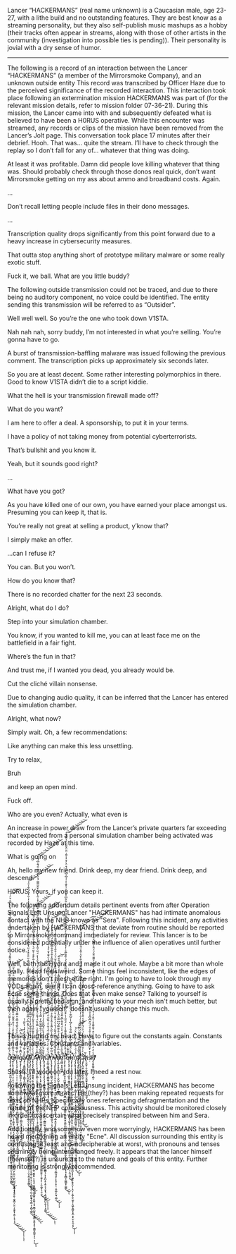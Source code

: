 Lancer “HACKERMANS” (real name unknown) is a Caucasian male, age 23-27, with a lithe build and no outstanding features.  They are best know as a streaming personality, but they also self-publish music mashups as a hobby (their tracks often appear in streams, along with those of other artists in the community (investigation into possible ties is pending)).  Their personality is jovial with a dry sense of humor.


---


The following is a record of an interaction between the Lancer “HACKERMANS” (a member of the Mirrorsmoke Company), and an unknown outside entity
This record was transcribed by Officer Haze due to the perceived significance of the recorded interaction.  This interaction took place following an extermination mission HACKERMANS was part of (for the relevant mission details, refer to mission folder 07-36-21).  During this mission, the Lancer came into with and subsequently defeated what is believed to have been a H0RUS operative.  While this encounter was streamed, any records or clips of the mission have been removed from the Lancer’s Jolt page.  This conversation took place 17 minutes after their debrief.
<HACKERMANS> Hooh.  That was… quite the stream.  I’ll have to check through the replay so I don’t fall for any of… whatever that thing was doing.

<HACKERMANS> At least it was profitable.  Damn did people love killing whatever that thing was.  Should probably check through those donos real quick, don’t want Mirrorsmoke getting on my ass about ammo and broadband costs.  Again.

<HACKERMANS> …

<HACKERMANS> Don’t recall letting people include files in their dono messages.

<HACKERMANS> …

Transcription quality drops significantly from this point forward due to a heavy increase in cybersecurity measures.

<HACKERMANS> That outta stop anything short of prototype military malware or some really exotic stuff.

<HACKERMANS> Fuck it, we ball.  What are you little buddy?

The following outside transmission could not be traced, and due to there being no auditory component, no voice could be identified.  The entity sending this transmission will be referred to as “Outsider”.

<Outsider> Well well well.  So you’re the one who took down V1STA.

<HACKERMANS> Nah nah nah, sorry buddy,  I’m not interested in what you’re selling.  You’re gonna have to go.

A burst of transmission-baffling malware was issued following the previous comment.  The transcription picks up approximately six seconds later.

<Outsider> So you are at least decent.  Some rather interesting polymorphics in there.  Good to know V1STA didn’t die to a script kiddie.

<HACKERMANS> What the hell is your transmission firewall made off?

<HACKERMANS> What do you want?

<Outsider> I am here to offer a deal.  A sponsorship, to put it in your terms.

<HACKERMANS> I have a policy of not taking money from potential cyberterrorists.

<Outsider> That’s bullshit and you know it.

<HACKERMANS> Yeah, but it sounds good right?

<HACKERMANS> ...

<HACKERMANS> What have you got?

<Outsider> As you have killed one of our own, you have earned your place amongst us.  Presuming you can keep it, that is.

<HACKERMANS> You’re really not great at selling a product, y’know that?

<Outsider> I simply make an offer.

<HACKERMANS> …can I refuse it?

<Outsider> You can.  But you won’t.

<HACKERMANS> How do you know that?

There is no recorded chatter for the next 23 seconds.

<HACKERMANS> Alright, what do I do?

<Outsider> Step into your simulation chamber.

<HACKERMANS> You know, if you wanted to kill me, you can at least face me on the battlefield in a fair fight.

<Outsider> Where’s the fun in that?

<Outsider> And trust me, if I wanted you dead, you already would be.

<HACKERMANS> Cut the cliché villain nonsense.

Due to changing audio quality, it can be inferred that the Lancer has entered the simulation chamber.

<HACKERMANS> Alright, what now?

<Outsider> Simply wait.  Oh, a few recommendations:

<HACKERMANS> Like anything can make this less unsettling.

<Outsider> Try to relax,

<HACKERMANS> Bruh

<Outsider> and keep an open mind.

<HACKERMANS> Fuck off.

<HACKERMANS> Who are you even?  Actually, what even is

An increase in power draw from the Lancer’s private quarters far exceeding that expected from a personal simulation chamber being activated was recorded by Haze at this time.

<HACKERMANS> What is going on

<???> Ah, hello my new friend. Drink deep, my dear friend.  Drink deep, and descend.

H0RUS: Yours, if you can keep it.
 

The following addendum details pertinent events from after Operation Signals Left Unsung
Lancer "HACKERMANS" has had intimate anomalous contact with the NHP known as "Sera".  Following this incident, any activities undertaken by HACKERMANS that deviate from routine should be reported to Mirrorsmoke command immediately for review.  This lancer is to be considered potentially under the influence of alien operatives until further notice.

Well, both the Hydra and I made it out whole.  Maybe a bit more than whole really.  Head feels weird.  Some things feel inconsistent, like the edges of memories don't mesh quite right.  I'm going to have to look through my VODs again, see if I can cross-reference anything.  Going to have to ask Ecne some things.  Does that even make sense?  Talking to yourself is usually a pretty bad sign, and talking to your mech isn't much better, but then again "yourself" doesn't usually change this much.

...

This is hurting my head.  Have to figure out the constants again.  Constants and variables.  Constants and variables.

<???> q̴̢̢̧̢̧̡̧͙̭̫̯̺̣̟̪̱͙̪̱̬̭͉̱̟̳͍̰͇̻͚̮̲̦̳̼̱͓͉̱̘͇̘̟̣͓͖̞̝̭͔̟̺̖̦͔̙̹͔̮̹̭̦͎̼̠̹̦̟͖͔̯̪͇̟̥̣̼̱̖͖̝̞͍̤̙̗͍̮̼̪̝̣͇̻̒̑̈́̆̅́͑̍̈͛͂̽̈̄̌̔̐̽͛̇̑̾̎̓͛͌̈́̈̓̉̿̔̐̈̆̑͛̿̈̐͐͗́̆̔̾̐̒̍͌̈͂͑́͒̑̔͑̍̔͌̂́̉̏̒̒̈́͂̅̾̂͒̋͐̈́̓̿̽̾̈͂̎͂͆̔͌͊͑͛͐̈̀̿͛͒̈̍̇͘͘̚̕̚̕̚͜͜͠͝͝͝ͅͅͅͅͅͅģ̶̨̨̢̢̧̡̧̖̰̬̹̗̗̦̬͙̦̤̣͎͚̬͎͍̞̜͓̫̲̖̪͖͇͙̬̮̗̳͕͕̻͎̖̘̖͖̯̞̯̤̱͎̝̣͉̘̜͓̳͚̪̘͖͓̙̫̮͇̦̜͚͇̙̥̗̭̜̪͕̳̭̪̮̗̮̫̮̹͖̙̺̲̣͕͎̟̳̝̦̥̤̹͍͉̼͓̳̦̤̯͉̣̱̭̙͓̭͈͕̝̘͔̘̑͗́̄̿̽̎̀̂̊͛̂͆̌̎̀̎̾̇́̔̐̂͊͋̈͗̏̎͊̓̍͂͆̃͗̈̈́͊̈́͐̀͋̈̈́̏̉̎͆̈̇̒́̎͛̃̈́͘̚̕͘̕͘͜͜͜͜͜͜͝͠͝͝ͅͅͅͅͅͅͅn̶̨̢̨̧̧̡̛̫̼̩̤̗̣̜̠͕̠̣̫̥̲̯͈̜͎̝͙͓͓̯̙͚̱̠̤̰̙͖͍̙̹̰̺̼̣͔̺̳̤͇͕̙̦̬̗͍̘̪̣͙̪͇̪̬̖̱̱̮̮͔͖̦̝̮̩̮̭̜̏̇̍̅͛̃͂̉͌̄̓͆͑̓̍̈̑̑̈́̎̅̾̂̿̌̎̿̄̈́̏́͆͐̎̅͆͋̊͆͂̀͘͜͠͝͝͝͠͝ͅͅͅͅģ̸̧̧̡̙̩̗͓̳̗͙̳̰͈̦̙̤͇̰̖̰̭̼͖̭̠͎͔͖̱͉͚̟̘̰̻̲͖̹̤̪̞̫̰̭̜̪̻̼͉͍̠̦̟̼̖͍̩̱̱̖͍̰̐͆͊͑͋̿̌̊̀̊͊̅̑̀͆͜͝ͅͅͅͅͅá̸̧̡͉͔͍͇͇̮̩̳̟̩̙͇̬̝̤͇̻͙̣̝͇̘̳̹̩̥͈͎̯̮̥͉̖͙͕̃̽͛̂̅̓̊́̈́͌̃̔̌̎͐̓̓͛̀̏̃̇̉̕͜ͅȩ̸̧̧̢̨̡̢̢̨̧̡̛̛̛̝͖̫̞̙̤̜̖̺͙̻̹̣͇̰͖͚͚̙̝̜̜̪̟͕͙̬͖͓͕̰͙̲̗̖̗͙̹͎̼͇̫̼̗͚̦̼̩̥̤̗̜̲͔͎͓̪̬͍̦̱͖̲̝̳̠͚͚̼̱̗̻̜̦̫͔̭̯̞̱̞̱̰̳̤̃̾̑͊̊̆̅͗͛͌͛̑̓͆͛͂̾́͗́̽̽͆̀́̿̎̈́̾̉̑̔̀͐̀̂̿̔̽͋̓͗̋̿́̎̓̎͆̀̓̃̔̾̀̒̿͗̃̈̐̎͒̓̃̈́̽̀̍̋̌́̀̇̉̍̓̋̓͐̔̎͗̀̏̽̐̆̍̄̌͆̐̍̆̓̒͗̃̓̒̒̎͋̍̆͐͛̚̚̚̚͘̚̚͘͜͜͜͜͝͠͠͝͠͠͠͠͝͝͝͝ͅͅǐ̸̢̡̢̡̨̢̧̢̨̡̧̨̨̡̫͕̜͙̹̟̬̭̲͎̪͎̤̺͍̝̜͎̙̺͕͎̥͙̟̯͖͓̱̲͚͕͈͕̦͓͍̫̼̦̮̠͉͉͓̟̦̺̳̘̣̝̯̖̣̟͙̥͍͉̟̺̰̤̰̠̗͇͕͓͉͍̜̰̖͉̜͎͉̪̬̟̙̹͖̹̪͈̭̟̬̹͇͕̹̙̻̩̲̱̲͗͗̀̋̔̐̌̀̽̎̈́͒̾̌̀͋͌̓̀̓̀̍̎̿̏͂̈́͐͐̑̽́̉͌͊̍̚͘̚͜͜͜͜͜͜͝͝ͅư̴̧̢̨̡̧̨̡̡̨̢̛̛̭͈͍̭͔̱̣͖̻̺͉̙͇̦̺̹̘͉̯̲̦̜̮̣̲͔͎̬̱̬̱͖̪͉̪̪̼̖̱̖̘̱͖̖͙̳͈͔̜̤͎̼̥̹̮͇̱͈͔͓̟̮̟̫͇̲̮̪͍̟͎̩̱̼͎̰̖̮͚̭̥͎͕̯̘̟͔̺͇͇̟̝̫̮͚̭̩̭̼̬͎͓̘̱̳̩̺̮̞̭͎̟̳͔̬̬͓̥̠̭̳͈̭͖̱͔͎̠͕̣̣̔̆̔̀͑̀̎́̋̄́̀̑́̀̔͌̏̑́̽̉̍̽̃̓́͌̎̉́̏́́͑̂̍̔̽̓̐͆̀̄͋̉̒̅̆̃̅̌̅͑̌͌͂̉̈̒̀͛͗͂̀̌͒̇͒̋̈́̀̀̄͊̉͋͊̆̐̎͆̔̈́̆̋͋͒̈́͊͆̏̏̽͋͘͘̚̕̕̕̕̕̕̚͘̕̕͘͜͠͝͝͠͝͝͝͝͠ͅͅv̶̡̨̨̢̨̧̛̛̛̛̛̞̗͉͖̞̞̻̜̦͈̪̬͖̝̠͚̲͈̘͇̯̻̦̩͖͖̭͙̭̺̦͚͔͖̭̪̟̙̹̣̘̙̱̲͚̞͖̥͎̱͇͎͇̪͚̲̪̠̫́̈͆͒̓̎͌̿̊̿͊̍̄̎̋̃̒̇̿̾̏̈́́̃̊̈́̆̋̅͛̉̅͐̽̑̿̃̄͒͒̓̑̀͐͌̈́̉͐͐̍̔̈́̈́͐̎̔̆̉̔̽̈́͂̈́̋̽̐̈́̉̆̒̽̀̀̓̓̓͑̏̈͂̃͑̃͋̊̌̽̌̀̆͗̅͗̊͗͂̀̒̂̑̀̆͊̅̿̅́̉́̀̓͆̉̅̄̈́͊̍͆́͌͑͘̚̚̚͘͘͘̚̚̕̚̕͜͜͠͠͝͠͝͝͝͝͝͠͝͝ͅǹ̷̢̨̢̢̨̨̧̛̖͕͖̭͕͉͎͉̟̞̥͕͍͚̭̖̦̩̳̙̠̹̖͎͕̣̠̩̺͕̪̰̗̬̦͇̫̖̼̟͚͍̘͔̗̼̤̲͚͚͉͖̥̻̩̭͎̣̳̩̘̙̹̮̺̙͕͔̗̤͙̜̘̠͚̰̤̱͈̦̜̱͍̙̙̜̦̬͚̞̹̘̯̣̮̿̃̄͆̉̈́̂͑͊͂̔̌̂́̇̎͋̅̋̄͂̅̀̒̿̊̀͛͂̓̈́͗̍̐̽̇̆̍̈́̄̍̅̀̀̿̽͗̑̓̎̎̎̈̆̽̅͐͘̚̚͜͜͜͜͝͝͠͝ͅͅͅͅͅͅͅḩ̸̡̢̧̢̢̡̨̨̨̨̧̢̧̨̡̧̱̜̥̳̞̖͈̝̩̯̲͙̯̙͖̦͇̭̙̰̙̯͕̬̯͍̤̤̣̲̳̰̰͉̗̭͎̼͙̰̥̯̖͚͈̲̹͉͔̹̗̩̖̫̣̤̹̯͖̗̫̪̲̤͍̬̲̩͇̳̖̗̝͎̯̪͎̥̗̭͙͉̩̬̟̘̣̼̜̟͚͈̺̣͍͎̜̞͈͇̂̐̅̈́̏̈̈́̈́̍͊̀̂́̊̏̈́̄͆͂̐̊̒̓̉͘̕͜͜͜͜͜͜͝͝ͅͅͅa̵̧̛̛̛̝̲̰͔̼̻̘̯̩̼͍̙̭̳͖̬̝͚̼̗̜̳̝͈̦̝͕͓̗̮͓̝͛̈́̈̀̐̍͐̔̈́͆͗̆̿͑͂́͐͋̊͑̃̏̃̇̋͗̀̀͊̄̌̀̓̅̃̊̃̿͊̏̈́̅̿̏͋̈̈́̓͐̋̔̓͆͋͆͋̓̾̈́͊̉̐̀́̾̏͗̍́̅̆̑̊̓͌͐̆̔̏̓̇͑̍̌̃̈̊̄̈́͘̕̕͘͘̕̕̚̕͜͜͝͝͠͝͝n̷̢̨̧̢̡̧̨̨̳̬̟͚̰͉̮̣̰̦̣̠̠̻̘͖̬̖̬̘͕͇̞͉̘͖̹͕̫̮̩͕͓̙̮͓̺̱̖̦̣̙̗̖̬̲̥̬̻̖͇̭͖̹̦̫͎͈̲̼͙̟͇̥͗͒̈̅̀̅̓̅̋̄̀̓̊̏͐̔̏̋̀͌̉̊̂̊͒̃̊̊̈́̅̍̈́͌̈́̎̄͆͛̄͆͐̏̉́̉̔̀̅̈́̈̈́̄̅̅̔̆̄̓͛̀̌̅̂͐͋̔̐͋̄͆͊͐͌̈́̓͌͋̄͋̈́́̆̆̋̀̕͘̕̚͜͝͝͝͝͝v̶̡̨̧̡̨̢̢̢̧̛̛̛̱̟͓͔͓̮͕̤͙̻̞͈͔̘̞̤̰̗̮̻̣̗̬̲̘͙̮̱͔̺̣̗̞͕̦͎̲͕̭̭͙͔͔̩̳̳͉̫͈̱̝͙̦͎̻̠̰͖̻̟̼͇̘̰̪̟͙̥̤͉̼̙̩̥̘͕̻̫̘̯̗̩̙͍̞͙̜̜͎̬͚̣̙̬̘̱̲̩͗̍̽̌͂́̄̃͑̅̎̓̓̈́̈́̄͂̈́́̑́̈̉͛͌̾͒̈́͊̍̌̇̀͑̆̏͒̆͌̑̈̆̀̈́͒̍͆̂̑̈́̈́̿̍̇̂̆̎́̏̊̄̈͐̈́͑̐̋̓̌̋̅͆̅̃̄͑̆̃̍͑̽͘͘̕̕͘͘̚͘̚͘͘͜͜͝͝͠͠͝͝͝ͅͅͅͅa̷̡̨̛̛͚͙͎͈͓̘̙͉͎̩̣̫̗̺̦̭͈̪̪͕̠̲͇͑̑͂͗̅̓͐̎̃̎̀̈́͂̈́̇̎̍͌̿́͆͆̿̈́̋̒̾̀̀̍͊̉̓̏̓́͒̀̀͛͊͆̽̏̐̑̏͑̿̾͒̽́̇̉͑́͗̐̂̃̕͘͘̚͜͜͠͝d̷͉̪̻͙͎̥̻͖̙̃̉̎̋͑̐̐͑̅̾͊́̽̈́͛̾̈́͒̽͂̀͆̽͂̂̆͛̉̽̾̐͂̾̔͊͌̈́̕͘̚̚͝f̷̧̡̢̧̢̨̧̢̢̛̯͎͈̞̘̪͖͈̘̩̜̼͕̘̖͈̙͈̻͙̞̪̫͖͎͎͈̰͇̭̣̥̳̮͖̝͍̱̪̙̪̫̻͖̦̲͙̲͙͉̖̼͉͍̝͓̮̝͎͇̬̬̤̬͓̯̤̹̦̭̥̥̰̮͓̩̘͎̟̲̻̟̰̼̳͓̜͚͚̾̒͛̂̏͛̈̿́̈́̽͊̐͌̾̀̇̒̈́̎͂͑̔͐̄̆̈́͆̌͋͂͛̈́̏̈́́̈́̈́̾̐͌̂̈́̒̒̐͒̏̃̋̀̈́͐́̍̏̄̐̅͋̇̓̽́̒̂̍̊̒̑̀̀̉̓̉͒͗̀͒̌̋̓́̈̃̊̓̂̀̇͋͋͆͐̐̊͂̆͗͒͊̇̾̍̉͆̊͆̀̀̈́͒̈͛̓̆̍̾͌͗̈̎̈̂̋̋̎̈́͐̑͋͋̚̚̚̕̕̕̕͘̕͘͘̚͜͜͠͝͠͠͝͝͠͝͝͠ͅͅq̶̡̧̧̡̧̧̢̦̖̩̲̰͙̠̰̲̱͓̟͔͚̥͙͓̯̖͇̻̼̲͇͙̬͇͔̘̤̺̥͔͙̙̬̥͎̺̙̥͎͕̙̣̬̪̻̰̫̠̜̻̦͕̜̼̝͓̤͉̘̘̰̹̺̣̜̲̦͚̗͍̻̘͕͔̫̤̰̯͓̿̉͂̃̽̔̂̕͜͝ͅh̷̡̡̢̧̡̨̧̡̨̧̨̨̧̢̧̨̨̢̧̞̻̩̣̘̞̫̯̭̭̻̝̞͇͔̣͖̻̤̗̫̩͚̳͔̰̤̞͈̣͙̘̲̤͎̬̯̲̝̭̤̜̯͕̤̲̳̦͖̬̮̺̻̯̙͖̱̝̘̥̝̦̳̼̲̭̪̞͙͎̩͚̙̘͙̬̠̬̜̦̭̣̦͔͚̦̱̠͚̥̩̝͖̞͉͇̬̞̟̲̞͙̫̜̝̩̬͔̟̆̂̌̀̈́͌͒̃̀͆̍̽͑̿́̎́͐̀́͆̍̾̎͆͋̀̈́̋͂͌̌̿͂̍̈̉̾͋̊̈́̓͆̅̽̚̕͘̕̚͜͝͝͝ͅͅͅͅn̴̡̨̡̢̢̧̨̢̛̞͍̹̞̖̠̰̫͚͕̠͉̠̣͍͇͎͕̖̺̩̪̘̲̜͙̥̯͙͓̳̣̲̹̺̝̳͚̪͚̥̹̤̺̣͔̪̘̖̼̘̰̠͉̹͇̘̜͚̞̻̲̩̮̩͙͍̱̬̱͙̫̖̫̙͎͗̈́́̈́́̋͐͆̇̀͒̈́̽̈͛̈́͜͜͝ͅͅf̸̢̨̢̡̡̛̙̗̺͈̠̠̳̖̬̰͚̞̥͎͍̱̠͚̩̟̥̟̪͎̠̣̳̮͓̬̰͎̪͎̖͚̝͇̘͖͈͛̀̏̂̀̒̆̓̋̿͛̇̎̃̊͗̓̄́̄̕͝͝͝ͅͅͅͅl̷̡̡̡̨̧̧̛̼͈͓̰̯̰̱̩̝̜͚͎͎̦̻̩̙̖͉̫̪͔͕̬̪̠͖̱̰̦̭̥̖͙͔̝͈͕̼͕̥̪͍̤͈͓͎̼̣̜͖̟͔͖͑́̊̉̌̎͒̍̈́͗͊̌̄̍̑̈́̈́̐̎͒̀̓̀͑̒́̍̏̀̃͋̄͐̋̓́̃͂̌̍͗̌̂̾̂̒̽͑͌̉̋̈̌̋͂͌͂̏͋͋̀̌̔̍̃̽̈́̐̒̏̅͒̒̍̈́̆̀͋́͘̕̚͘͜͝͝͝͝͝͠͠ͅą̴̧̡̢̛̛̛̪̫͍͔̱͕͙̲͎̺̜͔̻̗̜͖̙̣̘̥̮̟̺̼͓͕̘͙̖̝͓̮͍̠͕̝̪̦̜̗̞̘͍̙̒̀͛̇̓̑̈̓̎̅͊̐͌͂͑́̇͐̈́̑̓̋̒̒̏̂̉̆̐͌͒̆̂̍̀͋̅̅̏̈́̐̅͌͂̉̓͌͘̚̚͜͜͠ͅh̸̹̖̬̫̠̩̯̹̲̝̪̪̭̹̬͈̼̟͎͔͈̳͍̠̗͓̹̲͈̱̍̃ͅș̶̛̛͗̾͒̓̆̋̔̒̃͋̉̑͛͗̐̾̐̈́̏͒͆̌͆̊̾̄̿̾͘n̸̡̢̛̛̛̛̛͈͍͖̟̠̳͈͉͉͕̪͔̋́̓̈́̈́͛͂̽̑̇͌̊̉̀͒̔̄̑͌̊̊͗̆̎̀̓͗̐̑̍̓̇̍̅͋̔́̌̽͌͂̑͂̿̾̽̆̈́͑̊̆͂̑̽͗̂̈͆̀̉͂͌̈̆̆́̈́̈̄͐̿̄̋̊̏́̀̀̾̏͗͋̈́͗͘͘̕͘͘̕͝͝͝͝͠͝͝͝

Shush.  I'll work on you later.  I need a rest now.

Following the Signals Left Unsung incident, HACKERMANS has become somewhat more erratic.  He (they?) has been making repeated requests for texts on NHPs, specifically ones referencing defragmentation and the nature of the NHP consciousness.  This activity should be monitored closely in order to ascertain what precisely transpired between him and Sera.

Additionally, and somehow even more worryingly, HACKERMANS has been heard mentioning an entity "Ecne".  All discussion surrounding this entity is confusing at least and indecipherable at worst, with pronouns and tenses seemingly being interchanged freely.  It appears that the lancer himself (themself?) is unsure as to the nature and goals of this entity.  Further monitoring is strongly recommended.